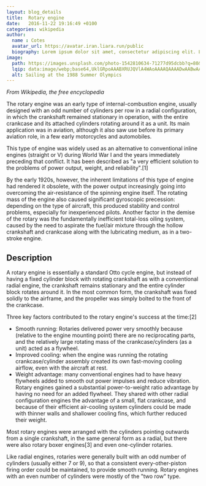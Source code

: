 ```yaml
---
layout: blog_details
title:  Rotary engine
date:   2016-11-22 19:16:49 +0100
categories: wikipedia
author:
  name : Cotes
  avatar_url: https://avatar.iran.liara.run/public
  biography: Lorem ipsum dolor sit amet, consectetur adipiscing elit. Lorem ipsum dolor sit amet, consectetur adipiscing elit.Lorem ipsum dolor sit amet, consectetur adipiscing elit.Lorem ipsum dolor sit amet, consectetur adipiscing elit.Lorem ipsum dolor sit amet, consectetur adipiscing elit.Lorem ipsum dolor sit amet, consectetur adipiscing elit.Lorem ipsum dolor sit amet, consectetur adipiscing elit.Lorem ipsum dolor sit amet, consectetur adipiscing elit. Lorem ipsum dolor sit amet, consectetur adipiscing elit.
image:
  path: https://images.unsplash.com/photo-1542810634-71277d95dcbb?q=80&w=3870&auto=format&fit=crop&ixlib=rb-4.0.3&ixid=M3wxMjA3fDB8MHxwaG90by1wYWdlfHx8fGVufDB8fHx8fA%3D%3D
  lqip: data:image/webp;base64,UklGRpoAAABXRUJQVlA4WAoAAAAQAAAADwAABwAAQUxQSDIAAAARL0AmbZurmr57yyIiqE8oiG0bejIYEQTgqiDA9vqnsUSI6H+oAERp2HZ65qP/VIAWAFZQOCBCAAAA8AEAnQEqEAAIAAVAfCWkAALp8sF8rgRgAP7o9FDvMCkMde9PK7euH5M1m6VWoDXf2FkP3BqV0ZYbO6NA/VFIAAAA
  alt: Sailing at the 1988 Summer Olympics
---
```


_From Wikipedia, the free encyclopedia_

The rotary engine was an early type of internal-combustion engine, usually designed with an odd number of cylinders per row in a radial configuration, in which the crankshaft remained stationary in operation, with the entire crankcase and its attached cylinders rotating around it as a unit. Its main application was in aviation, although it also saw use before its primary aviation role, in a few early motorcycles and automobiles.

This type of engine was widely used as an alternative to conventional inline engines (straight or V) during World War I and the years immediately preceding that conflict. It has been described as "a very efficient solution to the problems of power output, weight, and reliability".[1]

By the early 1920s, however, the inherent limitations of this type of engine had rendered it obsolete, with the power output increasingly going into overcoming the air-resistance of the spinning engine itself. The rotating mass of the engine also caused significant gyroscopic precession: depending on the type of aircraft, this produced stability and control problems, especially for inexperienced pilots. Another factor in the demise of the rotary was the fundamentally inefficient total-loss oiling system, caused by the need to aspirate the fuel/air mixture through the hollow crankshaft and crankcase along with the lubricating medium, as in a two-stroke engine.

## Description
A rotary engine is essentially a standard Otto cycle engine, but instead of having a fixed cylinder block with rotating crankshaft as with a conventional radial engine, the crankshaft remains stationary and the entire cylinder block rotates around it. In the most common form, the crankshaft was fixed solidly to the airframe, and the propeller was simply bolted to the front of the crankcase.

Three key factors contributed to the rotary engine's success at the time:[2]

* Smooth running: Rotaries delivered power very smoothly because (relative to the engine mounting point) there are no reciprocating parts, and the relatively large rotating mass of the crankcase/cylinders (as a unit) acted as a flywheel.
* Improved cooling: when the engine was running the rotating crankcase/cylinder assembly created its own fast-moving cooling airflow, even with the aircraft at rest.
* Weight advantage: many conventional engines had to have heavy flywheels added to smooth out power impulses and reduce vibration. Rotary engines gained a substantial power-to-weight ratio advantage by having no need for an added flywheel. They shared with other radial configuration engines the advantage of a small, flat crankcase, and because of their efficient air-cooling system cylinders could be made with thinner walls and shallower cooling fins, which further reduced their weight.

Most rotary engines were arranged with the cylinders pointing outwards from a single crankshaft, in the same general form as a radial, but there were also rotary boxer engines[3] and even one-cylinder rotaries.

Like radial engines, rotaries were generally built with an odd number of cylinders (usually either 7 or 9), so that a consistent every-other-piston firing order could be maintained, to provide smooth running. Rotary engines with an even number of cylinders were mostly of the "two row" type.
